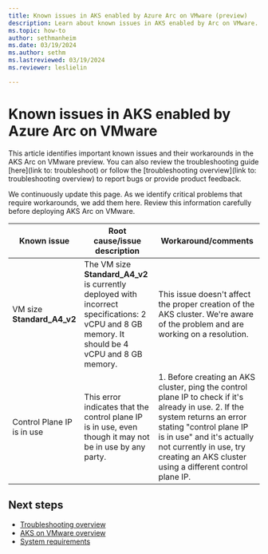 ```yaml
---
title: Known issues in AKS enabled by Azure Arc on VMware (preview)
description: Learn about known issues in AKS enabled by Arc on VMware.
ms.topic: how-to
author: sethmanheim
ms.date: 03/19/2024
ms.author: sethm 
ms.lastreviewed: 03/19/2024
ms.reviewer: leslielin

---
```


# Known issues in AKS enabled by Azure Arc on VMware

This article identifies important known issues and their workarounds in the AKS Arc on VMware preview. You can also review the troubleshooting guide [here](link to: troubleshoot) or follow the [troubleshooting overview](link to: troubleshooting overview) to report bugs or provide product feedback.

We continuously update this page. As we identify critical problems that require workarounds, we add them here. Review this information carefully before deploying AKS Arc on VMware.

| Known issue               | Root cause/issue description                                                                                                                | Workaround/comments                                                                                                        |
|---------------------------|-----------------------------------------------------------------------------------------------------------------------------------------------|------------------------------------------------------------------------------------------------------------------------------|
| VM size **Standard_A4_v2**  | The VM size **Standard_A4_v2** is currently deployed with incorrect specifications: 2 vCPU and 8 GB memory. It should be 4 vCPU and 8 GB memory.  | This issue doesn't affect the proper creation of the AKS cluster. We're aware of the problem and are working on a resolution.  |
 | Control Plane IP is in use | This error indicates that the control plane IP is in use, even though it may not be in use by any party. |  1. Before creating an AKS cluster, ping the control plane IP to check if it's already in use. 2. If the system returns an error stating "control plane IP is in use" and it's actually not currently in use, try creating an AKS cluster using a different control plane IP.  |


## Next steps

- [Troubleshooting overview](aks-vmware-troubleshoot.md)
- [AKS on VMware overview](aks-vmware-overview.md)
- [System requirements](aks-vmware-system-requirements.md)
